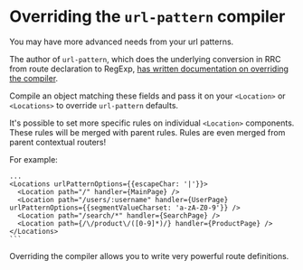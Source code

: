 # Overriding the `url-pattern` compiler

You may have more advanced needs from your url patterns.

The author of `url-pattern`, which does the underlying conversion in RRC from route declaration to RegExp,
[has written documentation on overriding the compiler](https://github.com/snd/url-pattern#customize-the-pattern-syntax).

Compile an object matching these fields and pass it on your `<Location>` or `<Locations>` to override `url-pattern`
defaults.

It's possible to set more specific rules on individual `<Location>` components. These rules will be merged
with parent rules. Rules are even merged from parent contextual routers!

For example:

    ...
    <Locations urlPatternOptions={{escapeChar: '|'}}>
      <Location path="/" handler={MainPage} />
      <Location path="/users/:username" handler={UserPage} urlPatternOptions={{segmentValueCharset: 'a-zA-Z0-9'}} />
      <Location path="/search/*" handler={SearchPage} />
      <Location path={/\/product\/([0-9]*)/} handler={ProductPage} />
    </Locations>
    ```

Overriding the compiler allows you to write very powerful route definitions.
